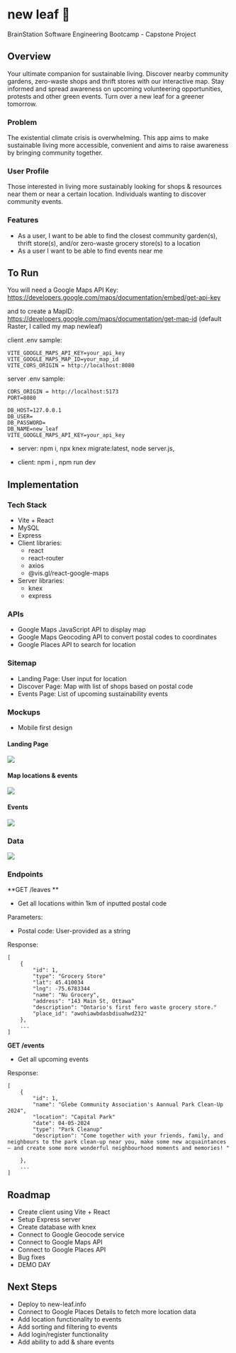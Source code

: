 # new leaf :leaves:

BrainStation Software Engineering Bootcamp - Capstone Project

## Overview

Your ultimate companion for sustainable living. Discover nearby community gardens, zero-waste shops and thrift stores with our interactive map. Stay informed and spread awareness on upcoming volunteering opportunities, protests and other green events. Turn over a new leaf for a greener tomorrow.

### Problem

The existential climate crisis is overwhelming. This app aims to make sustainable living more accessible, convenient and aims to raise awareness by bringing community together.

### User Profile

Those interested in living more sustainably looking for shops & resources near them or near a certain location. Individuals wanting to discover community events.

### Features

- As a user, I want to be able to find the closest community garden(s), thrift store(s), and/or zero-waste grocery store(s) to a location
- As a user I want to be able to find events near me

## To Run

You will need a Google Maps API Key:
https://developers.google.com/maps/documentation/embed/get-api-key

and to create a MapID:
https://developers.google.com/maps/documentation/get-map-id
(default Raster, I called my map newleaf)

client .env sample:
```
VITE_GOOGLE_MAPS_API_KEY=your_api_key
VITE_GOOGLE_MAPS_MAP_ID=your_map_id
VITE_CORS_ORIGIN = http://localhost:8080
```

server .env sample:
```
CORS_ORIGIN = http://localhost:5173
PORT=8080

DB_HOST=127.0.0.1
DB_USER=
DB_PASSWORD=
DB_NAME=new_leaf
VITE_GOOGLE_MAPS_API_KEY=your_api_key
```

- server: npm i, npx knex migrate:latest, node server.js,
  
- client: npm i , npm run dev
  

## Implementation

### Tech Stack

- Vite + React
- MySQL
- Express
- Client libraries:
  - react
  - react-router
  - axios
  - @vis.gl/react-google-maps
- Server libraries:
  - knex
  - express

### APIs

- Google Maps JavaScript API to display map
- Google Maps Geocoding API to convert postal codes to coordinates
- Google Places API to search for location

### Sitemap

- Landing Page: User input for location
- Discover Page: Map with list of shops based on postal code
- Events Page: List of upcoming sustainability events

### Mockups

- Mobile first design

#### Landing Page

![](/assets/mockups/landing_page.png)

#### Map locations & events

![](/assets/mockups/discover_page.png)

#### Events

![](/assets/mockups/events_page.png)

### Data

![](/assets/mockups/draw-sql.png)

### Endpoints

**GET /leaves **

- Get all locations within 1km of inputted postal code

Parameters:

- Postal code: User-provided as a string

Response:

```
[
    {
        "id": 1,
        "type": "Grocery Store"
        "lat": 45.410034
        "lng": -75.6783344
        "name": "Nu Grocery",
        "address": "143 Main St, Ottawa"
        "description": "Ontario's first fero waste grocery store."
        "place_id": "awohiawbdasbdiuahwd232"
    },
    ...
]
```

**GET /events** 

- Get all upcoming events 

Response:

```
[
    {
        "id": 1,
        "name": "Glebe Community Association's Aannual Park Clean-Up 2024",
        "location": "Capital Park"
        "date": 04-05-2024
        "type": "Park Cleanup"
        "description": "Come together with your friends, family, and neighbours to the park clean-up near you, make some new acquaintances  – and create some more wonderful neighbourhood moments and memories! "

    },
    ...
]
```
## Roadmap

- Create client using Vite + React
- Setup Express server
- Create database with knex
- Connect to Google Geocode service
- Connect to Google Maps API
- Connect to Google Places API
- Bug fixes
- DEMO DAY

## Next Steps

- Deploy to new-leaf.info 
- Connect to Google Places Details to fetch more location data
- Add location functionality to events
- Add sorting and filtering to events
- Add login/register functionality
- Add ability to add & share events 
